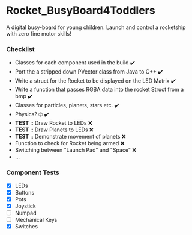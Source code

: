 # Rocket_BusyBoard4Toddlers
A digital busy-board for young children. Launch and control a rocketship with zero fine motor skills!

### Checklist

- Classes for each component used in the build :heavy_check_mark:
- Port the a stripped down PVector class from Java to C++ :heavy_check_mark:
- Write a struct for the Rocket to be displayed on the LED Matrix :heavy_check_mark:
- Write a function that passes RGBA data into the rocket Struct from a bmp :heavy_check_mark:
- Classes for particles, planets, stars etc. :heavy_check_mark:
- Physics? :roll_eyes: :heavy_check_mark:
- **TEST** :: Draw Rocket to LEDs :x:
- **TEST** :: Draw Planets to LEDs :x:
- **TEST** :: Demonstrate movement of planets :x:
- Function to check for Rocket being armed :x:
- Switching between "Launch Pad" and "Space" :x:
- ...

### Component Tests

- [x] LEDs
- [x] Buttons
- [x] Pots
- [x] Joystick
- [ ] Numpad
- [ ] Mechanical Keys
- [x] Switches 
